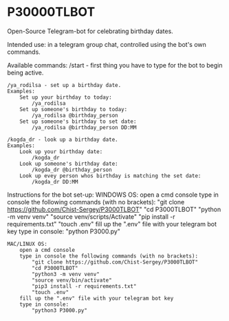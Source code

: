 # P30000TLBOT
Open-Source Telegram-bot for celebrating birthday dates.

Intended use: in a telegram group chat,
controlled using the bot's own commands.

Available commands:
    /start - first thing you have to type for the bot to begin being active.

    /ya_rodilsa - set up a birthday date.
    Examples:
        Set up your birthday to today:
            /ya_rodilsa
        Set up someone's birthday to today:
            /ya_rodilsa @birthday_person
        Set up someone's birthday to set date:
            /ya_rodilsa @birthday_person DD:MM
    
    /kogda_dr - look up a birthday date.
    Examples:
        Look up your birthday date:
            /kogda_dr
        Look up someone's birthday date:
            /kogda_dr @birthday_person
        Look up evey person whos birthday is matching the set date:
            /kogda_dr DD:MM


Instructions for the bot set-up:
    WINDOWS OS:
        open a cmd console
        type in console the following commands (with no brackets):
            "git clone https://github.com/Chist-Sergey/P3000TLBOT"
            "cd P3000TLBOT"
            "python -m venv venv"
            "source venv/scripts/Activate"
            "pip install -r requirements.txt"
            "touch .env"
        fill up the ".env" file with your telegram bot key
        type in console:
            "python P3000.py"

    MAC/LINUX OS:
        open a cmd console
        type in console the following commands (with no brackets):
            "git clone https://github.com/Chist-Sergey/P3000TLBOT"
            "cd P3000TLBOT"
            "python3 -m venv venv"
            "source venv/bin/activate"
            "pip3 install -r requirements.txt"
            "touch .env"
        fill up the ".env" file with your telegram bot key
        type in console:
            "python3 P3000.py"
